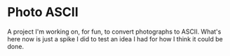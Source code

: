 # Photo ASCII

A project I'm working on, for fun, to convert photographs to ASCII. What's here now is just a spike I did to test an idea I had for how I think it could be done.
